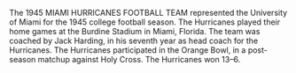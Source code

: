The 1945 MIAMI HURRICANES FOOTBALL TEAM represented the University of Miami for the 1945 college football season. The Hurricanes played their home games at the Burdine Stadium in Miami, Florida. The team was coached by Jack Harding, in his seventh year as head coach for the Hurricanes. The Hurricanes participated in the Orange Bowl, in a post-season matchup against Holy Cross. The Hurricanes won 13–6.
